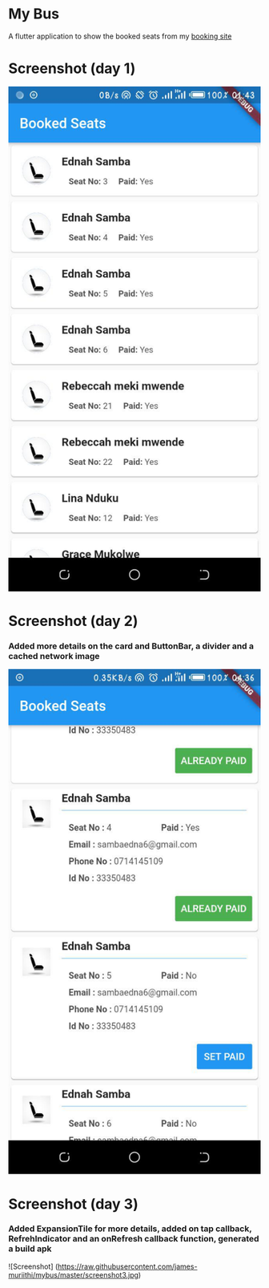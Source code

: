 # My Bus

A  flutter application to show the booked seats from my [booking site](https://james-muriithi.github.io/bus/)

# Screenshot (day 1) 

![Screen Shot](https://raw.githubusercontent.com/james-muriithi/mybus/master/screenshot.jpg)

# Screenshot (day 2) 
### Added more details on the card and ButtonBar, a divider and a cached network image
![Screen Shot](https://raw.githubusercontent.com/james-muriithi/mybus/master/screenshot2.jpg)

# Screenshot (day 3)
### Added ExpansionTile for more details, added on tap callback, RefrehIndicator and an onRefresh callback function, generated a build apk
![Screenshot] (https://raw.githubusercontent.com/james-muriithi/mybus/master/screenshot3.jpg)